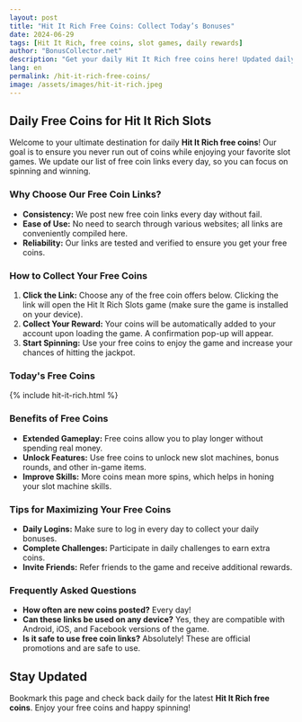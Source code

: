 ```yaml
---
layout: post
title: "Hit It Rich Free Coins: Collect Today’s Bonuses"
date: 2024-06-29
tags: [Hit It Rich, free coins, slot games, daily rewards]
author: "BonusCollector.net"
description: "Get your daily Hit It Rich free coins here! Updated daily to ensure you have enough coins to keep spinning and winning."
lang: en
permalink: /hit-it-rich-free-coins/
image: /assets/images/hit-it-rich.jpeg
---
```


## Daily Free Coins for Hit It Rich Slots

Welcome to your ultimate destination for daily **Hit It Rich free coins**! Our goal is to ensure you never run out of coins while enjoying your favorite slot games. We update our list of free coin links every day, so you can focus on spinning and winning.

### Why Choose Our Free Coin Links?

- **Consistency:** We post new free coin links every day without fail.
- **Ease of Use:** No need to search through various websites; all links are conveniently compiled here.
- **Reliability:** Our links are tested and verified to ensure you get your free coins.

### How to Collect Your Free Coins

1. **Click the Link:** Choose any of the free coin offers below. Clicking the link will open the Hit It Rich Slots game (make sure the game is installed on your device).
2. **Collect Your Reward:** Your coins will be automatically added to your account upon loading the game. A confirmation pop-up will appear.
3. **Start Spinning:** Use your free coins to enjoy the game and increase your chances of hitting the jackpot.

### Today's Free Coins

{% include hit-it-rich.html %}

### Benefits of Free Coins

- **Extended Gameplay:** Free coins allow you to play longer without spending real money.
- **Unlock Features:** Use free coins to unlock new slot machines, bonus rounds, and other in-game items.
- **Improve Skills:** More coins mean more spins, which helps in honing your slot machine skills.

### Tips for Maximizing Your Free Coins

- **Daily Logins:** Make sure to log in every day to collect your daily bonuses.
- **Complete Challenges:** Participate in daily challenges to earn extra coins.
- **Invite Friends:** Refer friends to the game and receive additional rewards.

### Frequently Asked Questions

- **How often are new coins posted?** Every day!
- **Can these links be used on any device?** Yes, they are compatible with Android, iOS, and Facebook versions of the game.
- **Is it safe to use free coin links?** Absolutely! These are official promotions and are safe to use.

## Stay Updated

Bookmark this page and check back daily for the latest **Hit It Rich free coins**. Enjoy your free coins and happy spinning!